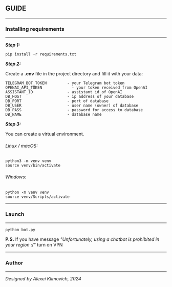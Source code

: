 ## GUIDE

---

### Installing requirements

---

***Step 1:***

    pip install -r requirements.txt

***Step 2:***

Create a **.env** file in the project directory and fill it with your data:
    
    TELEGRAM_BOT_TOKEN         - your Telegram bot token
    OPENAI_API_TOKEN             - your token received from OpenAI
    ASSISTANT_ID               - assistant id of OpenAI
    DB_HOST                    - ip address of your database
    DB_PORT                    - port of database
    DB_USER                    - user name (owner) of database
    DB_PASS                    - password for access to database
    DB_NAME                    - database name

***Step 3:***

You can create a virtual environment.

###### *Linux / macOS:*

    python3 -m venv venv
    source venv/bin/activate

###### *Windows:*

    python -m venv venv
    source venv/Scripts/activate

---

### Launch

---

    python bot.py

**P.S.** If you have message *"Unfortunately, using a chatbot is prohibited in your region :("* turn on VPN

---

### Author

---
_Designed by Alexei Klimovich, 2024_

